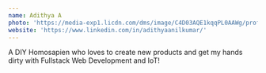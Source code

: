 ```yaml
---
name: Adithya A
photo: 'https://media-exp1.licdn.com/dms/image/C4D03AQE1kqqPL0AAWg/profile-displayphoto-shrink_100_100/0/1601035760269?e=1667433600&v=beta&t=KOmMTwUQ4C08yh6lSgCRGoUIdhnv6VWuNwdtLZVSl_4'
website: 'https://www.linkedin.com/in/adithyaanilkumar/'
---
```

A DIY Homosapien who loves to create new products and get my hands dirty with Fullstack Web Development and IoT!
